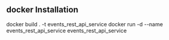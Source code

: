 

## docker Installation
docker build . -t events_rest_api_service
docker run -d --name events_rest_api_service events_rest_api_service
